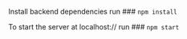 Install backend dependencies
run ### `npm install`

To start the server at localhost://
run ### `npm start`